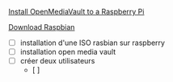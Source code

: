 [Install OpenMediaVault to a Raspberry Pi](https://pimylifeup.com/raspberry-pi-openmediavault/)

[Download Raspbian](https://pimylifeup.com/download-raspbian/)

- [ ] installation d'une ISO rasbian sur raspberry
- [ ] installation open media vault
- [ ] créer deux utilisateurs
	- [ ] 